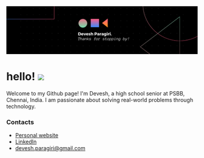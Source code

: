 <img src="https://raw.githubusercontent.com/DeveshParagiri/DeveshParagiri/master/header.png" width="1000">

# hello! <img src="https://media.giphy.com/media/hvRJCLFzcasrR4ia7z/giphy.gif" width="25px">

Welcome to my Github page! I'm Devesh, a high school senior at PSBB, Chennai, India. I am passionate about solving real-world problems through technology.

### Contacts
* [Personal website](https://deveshparagiri.com/)
* [LinkedIn](https://www.linkedin.com/in/devesh-paragiri-96b593212/)
* devesh.paragiri@gmail.com
